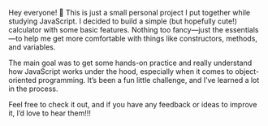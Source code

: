 Hey everyone! 👋
This is just a small personal project I put together while studying JavaScript. I decided to build a simple (but hopefully cute!) calculator with some basic features. Nothing too fancy—just the essentials—to help me get more comfortable with things like constructors, methods, and variables.

The main goal was to get some hands-on practice and really understand how JavaScript works under the hood, especially when it comes to object-oriented programming. It’s been a fun little challenge, and I’ve learned a lot in the process.

Feel free to check it out, and if you have any feedback or ideas to improve it, I’d love to hear them!!!
